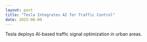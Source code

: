 ```yaml
---
layout: post
title: "Tesla Integrates AI for Traffic Control"
date: 2025-06-09
---
```


Tesla deploys AI-based traffic signal optimization in urban areas.
